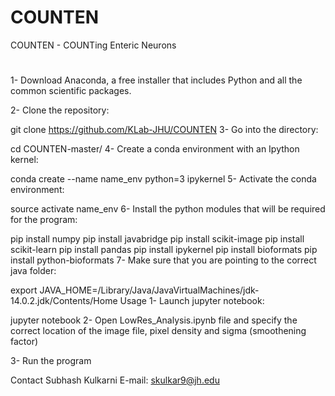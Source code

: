 # COUNTEN
COUNTEN - COUNTing Enteric Neurons
#
1- Download Anaconda, a free installer that includes Python and all the common scientific packages.

2- Clone the repository:

git clone https://github.com/KLab-JHU/COUNTEN
3- Go into the directory:

cd COUNTEN-master/
4- Create a conda environment with an Ipython kernel:

 conda create --name name_env python=3 ipykernel
5- Activate the conda environment:

source activate name_env
6- Install the python modules that will be required for the program:

pip install numpy
pip install javabridge
pip install scikit-image
pip install scikit-learn
pip install pandas
pip install ipykernel
pip install bioformats
pip install python-bioformats
7- Make sure that you are pointing to the correct java folder:

export JAVA_HOME=/Library/Java/JavaVirtualMachines/jdk-14.0.2.jdk/Contents/Home
Usage
1- Launch jupyter notebook:

jupyter notebook
2- Open LowRes_Analysis.ipynb file and specify the correct location of the image file, pixel density and sigma (smoothening factor)

3- Run the program

Contact
Subhash Kulkarni
E-mail: skulkar9@jh.edu
